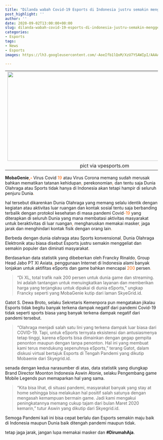 ```yaml
---
title: "Dilanda wabah Covid-19 Esports di Indonesia justru semakin menggeliat!" 
post_highlight: ''
author: ''
date: 2020-09-02T13:00:00+00:00
slug: dilanda-wabah-covid-19-esports-di-indonesia-justru-semakin-menggeliat
categories:
- Esports
tags:
- News
- Esports
images: https://lh3.googleusercontent.com/-AoeIfb1lQoM/XzU7YSAWIpI/AAAAAAAAAug/bkyki6EfKAEiPx2ZFS91CH-CIxDElM81wCLcBGAsYHQ/s1600/IMG_ORG_1597323399953.jpeg

---
```

<table align="center" cellpadding="0" cellspacing="0" class="tr-caption-container" style="margin-left: auto; margin-right: auto; text-align: center;"><tbody>
<tr><td style="text-align: center;">

<img  src="https://lh3.googleusercontent.com/-AoeIfb1lQoM/XzU7YSAWIpI/AAAAAAAAAug/bkyki6EfKAEiPx2ZFS91CH-CIxDElM81wCLcBGAsYHQ/s1600/IMG_ORG_1597323399953.jpeg"  width="640" height="293"  >

</td></tr>
<tr><td class="tr-caption" style="text-align: center;">pict via vpesports.om</td></tr>
</tbody></table>


<p dir="ltr"><b>MobaGenie<span style="color: rgb(255, 102, 0);">,</span><span style="color: rgb(255, 102, 0);">-</span> </b>Virus Covid <span style="color: rgb(255, 102, 0);">19</span> atau Virus Corona memang sudah merusak bahkan mematikan tatanan kehidupan<span style="color: rgb(255, 102, 0);">,</span> perekonomian<span style="color: rgb(255, 102, 0);">,</span> dan tentu saja Dunia Olahraga atau Sports tidak hanya di Indonesia akan tetapi hampir di seluruh penjuru Dunia<span style="color: rgb(255, 102, 0);">.</span><br>
</p>
<p dir="ltr">hal tersebut dikarenkan Dunia Olahraga yang memang selalu identik dengan kegiatan atau aktivitas luar ruangan dan kontak sosial tentu saja berbanding terbalik dengan protokol kesehatan di masa pandemi Covid<span style="color:#FF6600;">-</span><span style="color:#FF6600;">19</span> yang diterapkan di seluruh Dunia yang mana membatasi aktivitas masyarakat untuk beraktivitas di luar ruangan<span style="color:#FF6600;">,</span> mengharuskan memakai masker<span style="color:#FF6600;">,</span> jaga jarak dan menghindari kontak fisik dengan orang lain<span style="color:#FF6600;">.</span></p>
<p dir="ltr">Berbeda dengan dunia olahraga atau Sports konvensional<span style="color:#FF6600;">,</span> Dunia Olahraga Elektronik atau biasa disebut Esports justru semakin menggeliat dan semakin populer dan diminati masyarakat<span style="color:#FF6600;">.</span> </p>
<p dir="ltr">Berdasarkan data statistik yang dibeberkan oleh Francky Rinaldo<span style="color:#FF6600;">,</span> Group Head Jabo PT Xl Axiata<span style="color:#FF6600;">,</span> penggunaan Internet di Indonesia alami banyak lonjakan untuk aktifitas eSports dan game bahkan mencapai <span style="color:#FF6600;">200</span> persen<span style="color:#FF6600;">.</span></p>
<blockquote>“Di XL, total trafik naik 200 persen untuk dunia game dan streaming. Ini adalah tantangan untuk menuingkatkan layanan dan memberikan harga yang terjangkau untuk dipakai di dunia eSports,” ungkap Francky seperti yang MobaGenie kutip dari laman SkyeGrid.id.</blockquote>
<p dir="ltr">Gatot S. Dewa Broto, selaku Sekretaris Kemenpora pun mengatakan jikalau Esports tidak begitu banyak terkena dampak negatif dari pandemi Covid-19 tidak seperti sports biasa yang banyak terkena dampak negatif dari pandemi tersebut. </p>
<blockquote>“Olahraga menjadi salah satu lini yang terkena dampak luar biasa dari COVID-19. Tapi, untuk eSports ternyata eksistensi dan antusiasmenya tetap tinggi, karena eSports bisa dimainkan dengan gegap gempita penonton maupun dengan tanpa penonton. Hal ini yang membuat kami terus mendukung sepenuhnya eSports,” terang Gatot, dalam diskusi virtual bertajuk Esports di Tengah Pandemi yang dikutip Mobaenie dari Skyegrid.id.</blockquote>
<p dir="ltr">senada dengan kedua narasumber di atas, data statistik yang diungkap Brand Director Moonton Indonesia Aswin Atonie, selaku Pengembang game Mobile Legends pun memaparkan hal yang sama.</p>
<blockquote>“Kita bisa lihat, di situasi pandemi, masyarakat banyak yang stay at home sehingga bisa melakukan hal positif salah satunya dengan mengasah kemampuan bermain game. Jadi kami mengakui peningkatannya memang cukup tajam dari bulan Maret 2020 kemarin,” tutur Aswin yang dikutip dari Skyegrid.id.</blockquote>
<p dir="ltr">Semoga Pandemi kali ini bisa cepat berlalu dan Esports semakin maju baik di Indonesia maupun Dunia baik ditengah pandemi maupun tidak. </p>
<p dir="ltr">tetap jaga jarak, jangan lupa memakai masker dan <b>#DirumahAja</b>.<br>

</p>
